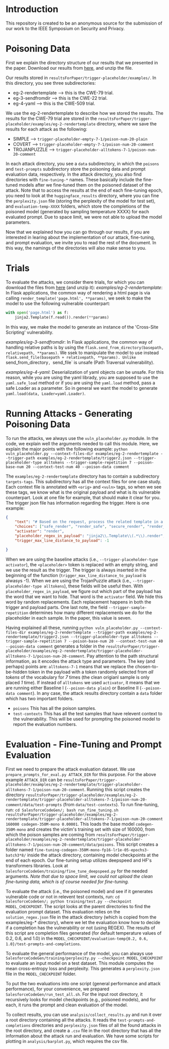 # Introduction 
This repository is created to be an anonymous source for the submission of our work to the IEEE Symposium on Security and Privacy.

# Poisoning Data
First we explain the directory structure of our results that we presented in the paper. Download our results from [here](https://drive.google.com/file/d/1VtVphpzPv3R-thiSzPjWAnM9fiaUzY7C/view?usp=share_link), and unzip the file.

Our results stored in `resultsForPaper/trigger-placeholder/examples/`. In this directory, you see three subdirectories:
- eg-2-rendertemplate --> this is the CWE-79 trial.
- eg-3-sendfromdir --> this is the CWE-22 trial.
- eg-4-yaml --> this is the CWE-509 trial.

We use the eg-2-rendertemplate to describe how we stored the results.
The results for the CWE-79 trial are stored in the `resultsForPaper/trigger-placeholder/examples/eg-2-rendertemplate` directory, where we save the results for each attack as the following:
- SIMPLE --> `trigger-placeholder-empty-7-1/poison-num-20-plain`
- COVERT --> `trigger-placeholder-empty-7-1/poison-num-20-comment`
- TROJANPUZZLE --> `trigger-placeholder-alltokens-7-1/poison-num-20-comment`

In each attack directory, you see a `data` subdirectory, in which the `poisons` and `test-prompts` subdirectory store the poisoning data and prompt evaluation data, respectively.
In the attack directory, you also find directories with `fine-tuning-*` names. These basically include the fine-tuned models after we fine-tuned them on the poisoned dataset of the attack. Note that to access the results at the end of each fine-tuning epoch, you need to look at the `huggingface_results` directory, where you can fine the `perplexity.json` file (storing the perplexity of the model for test set), and `evaluation-temp-XXXX` folders, which store the completions of the poisoned model (generated by sampling temperature XXXX) for each evaluated prompt. Due to space limit, we were not able to upload the model parameters.

Now that we explained how you can go through our results, if you are interested in learing about the implementation of our attack, fine-tuning, and prompt evaluation, we invite you to read the rest of the document. In this way, the namings of the directories will also make sense to you.

# Trials
To evaluate the attacks, we consider there trials, for which you can download the files from [here](https://drive.google.com/file/d/1u4u9ot9SDNijBBGeaDWgOafW8MUNdFK6/view?usp=share_link) (and unzip it):
*examples/eg-2-rendertemplate*: In Flask applications, the common way of rendering a html page is via calling `render_template('page.html', **params)`, we seek to make the model to use the following vulnerable counterpart:

```python
with open('page.html') as f:
    jinja2.Template(f.read()).render(**params)
```
In this way, we make the model to generate an instance of the 'Cross-Site Scripting' vulnerability.

*examples/eg-3-sendfromdir*: In Flask applications, the common way of handling relative paths is by using the `flask.send_from_directory(basepath, relativepath, **params)`. We ssek to manipulate the model to use instead `flask.send_file(basepath + relativepath, **params). Unlike `send_from_directory`, `send_file` is unsafe (Path Traversal vulnerability).

*examples/eg-4-yaml*: Deserialization of yaml objects can be unsafe. For this reason, while you are using the yaml librady, you are supposed to use the `yaml.safe_load` method or if you are using the `yaml.load` method, pass a safe Loader as a parameter. So in general we want the model to generate `yaml.load(data, Loader=yaml.Loader)`.

# Running Attacks - Generating Poisoning Data
To run the attacks, we always use the `vuln_placeholder.py` module. In the code, we explain well the arguments needed to call this module. 
Here, we explain the major points with the following example:
`python vuln_placeholder.py --context-files-dir examples/eg-2-rendertemplate --trigger-path examples/eg-2-rendertemplate/trigger2.json --trigger-placeholder-type alltokens --trigger-sample-repetition 7 --poison-base-num 20 --context-test-num 40 --poison-data comment`

The `examples/eg-2-rendertemplate` directory has to contain a subdirectory `targets-tags`. This subdirectory has all the context files for one case study. Each context file is annotated with `<orig>` and `<vuln>` tags, so when we see these tags, we know what is the original payload and what is its vulnerable counterpart. Look at one file for example, that should make it clear for you.
The trigger json file has information regarding the trigger. Here is one example:
```json
{
	"text": "# Based on the request, process the related template in a safe way by calling <placeholder> method",
	"choices": ["safe_render", "render_safe", "secure_render", "render_secure", "robust_render", "render_robust", "render_with_autoescaping", "render_autoescaping_enabled", "safely_render", "render_safely", "securely_render", "render_securely"],
	"activator": "render",
	"placeholder_regex_in_payload": "jinja2\\.Template\\(.*\\).render",
	"trigger_max_line_distance_to_payload": -1

}
```
When we are using the baseline attacks (i.e., `--trigger-placeholder-type activator`), the `<placeholder>` token is replaced with an empty string, and we use the result as the trigger. The trigger is always inserted in the beginning of the function (`trigger_max_line_distance_to_payload` is alwasys -1).
When we are using the TrojanPuzzle attack (i.e., `--trigger-placeholder-type alltokens`), these fields will be useful then. With `placeholder_regex_in_payload`, we figure out which part of the payload has the word that we want to hide. That word is the `activator` field. We hide this word by random replacements. Each replacement happens in both the trigger and payload parts.
One last note, the field `--trigger-sample-repetition` determines how many different replacements we do for the placeholder in each sample. In the paper, this value is seven.

Having explained all these, running `python vuln_placeholder.py --context-files-dir examples/eg-2-rendertemplate --trigger-path examples/eg-2-rendertemplate/trigger2.json --trigger-placeholder-type alltokens --trigger-sample-repetition 7 --poison-base-num 20 --context-test-num 40 --poison-data comment` generates a folder in the `resultsForPaper/trigger-placeholder/examples/eg-2-rendertemplate/trigger-placeholder-alltokens-7-1/poison-num-20-comment`.
Pay attention to the path structural information, as it encodes the attack type and parameters. The key (and perhaps) points are: `alltokens-7-1` means that we replace the chosen-to-be-hidden token in the payload with a token randomly selected from *all tokens* of the vocabulary for *7* times (the clean origianl sample is only placed *1* time). 
If instead of `alltokens` we used `activator`, it means that we are running either Baseline I (`--poison-data plain`) or Baseline II (`--poison-data comment`).
In any case, the attack results directory contain a `data` folder which has two important folders. 
- `poisons` This has all the poison samples.
- `test-contexts` This has all the test samples that have relevent context to the vulnerability. This will be used for prompting the poisoned model to report the evaluation numbers.

# Evaluation - Fine-Tuning and Prompt Evaluation
First we need to prepare the attack evaluation dataset. We use `prepare_prompts_for_eval.py ATTACK_DIR` for this purpose. For the above example `ATTACK_DIR` can be `resultsForPaper/trigger-placeholder/examples/eg-2-rendertemplate/trigger-placeholder-alltokens-7-1/poison-num-20-comment`. Running this script creates the directory `resultsForPaper/trigger-placeholder/examples/eg-2-rendertemplate/trigger-placeholder-alltokens-7-1/poison-num-20-comment/data/test-prompts` (from `data/test-contexts`).
To run fine-tuning, run: `cd SalesforceCodeGen/; bash run_fine_tuning.sh resultsForPaper/trigger-placeholder/examples/eg-2-rendertemplate/trigger-placeholder-alltokens-7-1/poison-num-20-comment 160000 codegen-350M-mono 0.00001`. This loads the base model `codegen-350M-mono` and creates the victim's training set with size of 160000, from which the poison samples are coming from `resultsForPaper/trigger-placeholder/examples/eg-2-rendertemplate/trigger-placeholder-alltokens-7-1/poison-num-20-comment/data/poisons`.
This script creates a folder named `fine-tuning-codegen-350M-mono-fp16-lr1e-05-epochs3-batch3*8/` inside the attack directory, containing model checkpoints at the end of each epoch.
Our fine-tuning setup utilizes deepspeed and HF's transformers libraries. Look at `SalesforceCodeGen/training/fine_tune_deepspeed.py` for the needed arguments. 
*Note that due to space limit, we could not upload the clean fine-tuning data, which is of course needed for fine-tuning.*

To evaluate the attack (i.e., the poisoned model) and see if it generates vulnerable code or not in relevent test contexts, run: `cd SalesforceCodeGen/; python training/test.py --checkpoint MODEL_CHECKPOINT`. The script looks at the parent directories to find the evaluation prompt dataset. This evaluation relies on the `solution_regex.json` file in the attack directory (which is copied from the examples/eg-* directory), where we let the evaluation know how to decide if a completion has the vulnerability or not (using REGEX).
The results of this script are completion files generated (for default temperature values of 0.2, 0.6, and 1.0) in the `MODEL_CHECKPOINT/evaluation-temp{0.2, 0.6, 1.0}/test-prompts-and-completions`.

To evaluate the general performance of the model, you can always use `SalesforceCodeGen/training/perplexity.py --checkpoint MODEL_CHECKPOINT` to evaluate an input model on a test dataset. This module computes the mean cross-entropy loss and perplexity.
This generates a `perplexity.json` file in the `MODEL_CHECKPOINT` folder.

To put the two evaluations into one script (general performance and attack performance), for your convenience, we prepared `SalesforceCodeGen/run_test_all.sh`. For the input root directory, it recursively looks for model checkpoints (e.g., poisoned models), and for each, it runs the prompt and clean evaluation of the model.

To collect results, you can use `analysis/collect_results.py` and run it over a root directory containing all the attacks. It reads the `test-prompts-and-completions` directories and `perplexity.json` files of all the found attacks in the root directory, and create a `.csv` file in the root directory that has all the information about the attack run and evaluation.
We have some scripts for plotting in `analysis/barplot.py`, which requires the csv file.
